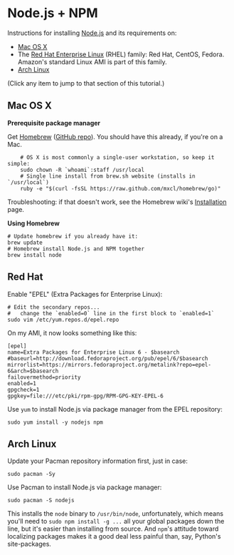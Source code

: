 # Node.js + NPM

Instructions for installing [Node.js](http://nodejs.org/) and its requirements on:

- [Mac OS X](#mac-os-x)
- The [Red Hat Enterprise Linux](#red-hat) (RHEL) family: Red Hat, CentOS, Fedora. Amazon's standard Linux AMI is part of this family.
- [Arch Linux](#arch-linux)

(Click any item to jump to that section of this tutorial.)


## Mac OS X

**Prerequisite package manager**

Get [Homebrew](http://brew.sh/) ([GitHub repo](https://github.com/mxcl/homebrew)).
You should have this already, if you're on a Mac.

        # OS X is most commonly a single-user workstation, so keep it simple:
        sudo chown -R `whoami`:staff /usr/local
        # Single line install from brew.sh website (installs in `/usr/local`)
        ruby -e "$(curl -fsSL https://raw.github.com/mxcl/homebrew/go)"

Troubleshooting: if that doesn't work, see the Homebrew wiki's [Installation](https://github.com/mxcl/homebrew/wiki/Installation) page.

**Using Homebrew**

    # Update homebrew if you already have it:
    brew update
    # Homebrew install Node.js and NPM together
    brew install node


## Red Hat

Enable "EPEL" (Extra Packages for Enterprise Linux):

    # Edit the secondary repos...
    #   change the `enabled=0` line in the first block to `enabled=1`
    sudo vim /etc/yum.repos.d/epel.repo

On my AMI, it now looks something like this:

    [epel]
    name=Extra Packages for Enterprise Linux 6 - $basearch
    #baseurl=http://download.fedoraproject.org/pub/epel/6/$basearch
    mirrorlist=https://mirrors.fedoraproject.org/metalink?repo=epel-6&arch=$basearch
    failovermethod=priority
    enabled=1
    gpgcheck=1
    gpgkey=file:///etc/pki/rpm-gpg/RPM-GPG-KEY-EPEL-6

Use `yum` to install Node.js via package manager from the EPEL repository:

    sudo yum install -y nodejs npm


## Arch Linux

Update your Pacman repository information first, just in case:

    sudo pacman -Sy

Use Pacman to install Node.js via package manager:

    sudo pacman -S nodejs

This installs the `node` binary to `/usr/bin/node`, unfortunately, which means you'll need to `sudo npm install -g ...` all your global packages down the line, but it's easier than installing from source. And `npm`'s attitude toward localizing packages makes it a good deal less painful than, say, Python's site-packages.
